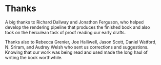 # Thanks

A big thanks to Richard Dallway and Jonathon Ferguson, who helped develop the rendering pipeline that produces the finished book and also took on the herculean task of proof reading our early drafts.

Thanks also to Rebecca Grenier, Joe Halliwell, Jason Scott, Daniel Watford, N. Sriram, and Audrey Welsh who sent us corrections and suggestions. Knowing that our work was being read and used made the long haul of writing the book worthwhile.
